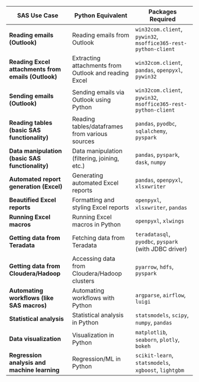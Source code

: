 | **SAS Use Case**                                      | **Python Equivalent**                                | **Packages Required**                                                                 |
|-------------------------------------------------------|-----------------------------------------------------|--------------------------------------------------------------------------------------|
| **Reading emails (Outlook)**                          | Reading emails from Outlook                         | `win32com.client`, `pywin32`, `msoffice365-rest-python-client`                       |
| **Reading Excel attachments from emails (Outlook)**   | Extracting attachments from Outlook and reading Excel | `win32com.client`, `pandas`, `openpyxl`, `pywin32`                                  |
| **Sending emails (Outlook)**                          | Sending emails via Outlook using Python             | `win32com.client`, `pywin32`, `msoffice365-rest-python-client`                      |
| **Reading tables (basic SAS functionality)**          | Reading tables/dataframes from various sources      | `pandas`, `pyodbc`, `sqlalchemy`, `pyspark`                                          |
| **Data manipulation (basic SAS functionality)**       | Data manipulation (filtering, joining, etc.)        | `pandas`, `pyspark`, `dask`, `numpy`                                                 |
| **Automated report generation (Excel)**               | Generating automated Excel reports                  | `pandas`, `openpyxl`, `xlsxwriter`                                                   |
| **Beautified Excel reports**                          | Formatting and styling Excel reports                | `openpyxl`, `xlsxwriter`, `pandas`                                                   |
| **Running Excel macros**                              | Running Excel macros in Python                      | `openpyxl`, `xlwings`                                                                |
| **Getting data from Teradata**                        | Fetching data from Teradata                         | `teradatasql`, `pyodbc`, `pyspark` (with JDBC driver)                                |
| **Getting data from Cloudera/Hadoop**                 | Accessing data from Cloudera/Hadoop clusters        | `pyarrow`, `hdfs`, `pyspark`                                                         |
| **Automating workflows (like SAS macros)**            | Automating workflows with Python                    | `argparse`, `airflow`, `luigi`                                                       |
| **Statistical analysis**                              | Statistical analysis in Python                      | `statsmodels`, `scipy`, `numpy`, `pandas`                                            |
| **Data visualization**                                | Visualization in Python                             | `matplotlib`, `seaborn`, `plotly`, `bokeh`                                           |
| **Regression analysis and machine learning**          | Regression/ML in Python                             | `scikit-learn`, `statsmodels`, `xgboost`, `lightgbm`                                 |
